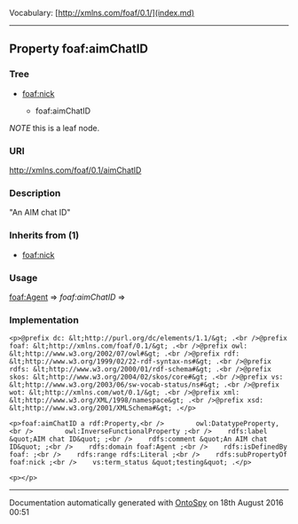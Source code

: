 Vocabulary: [http://xmlns.com/foaf/0.1/](index.md) 



---	
	




    


## Property foaf:aimChatID


### Tree


* [foaf:nick](prop-55-foafnick.md)

    * foaf:aimChatID





*NOTE* this is a leaf node.


### URI
http://xmlns.com/foaf/0.1/aimChatID

### Description
&quot;An AIM chat ID&quot;


### Inherits from (1)

- [foaf:nick](prop-55-foafnick.md)




### Usage


[foaf:Agent](class-4-foafagent.md) 
=&gt;&nbsp;_foaf:aimChatID_&nbsp;=&gt;&nbsp;[](.md)

### Implementation
```
<p>@prefix dc: &lt;http://purl.org/dc/elements/1.1/&gt; .<br />@prefix foaf: &lt;http://xmlns.com/foaf/0.1/&gt; .<br />@prefix owl: &lt;http://www.w3.org/2002/07/owl#&gt; .<br />@prefix rdf: &lt;http://www.w3.org/1999/02/22-rdf-syntax-ns#&gt; .<br />@prefix rdfs: &lt;http://www.w3.org/2000/01/rdf-schema#&gt; .<br />@prefix skos: &lt;http://www.w3.org/2004/02/skos/core#&gt; .<br />@prefix vs: &lt;http://www.w3.org/2003/06/sw-vocab-status/ns#&gt; .<br />@prefix wot: &lt;http://xmlns.com/wot/0.1/&gt; .<br />@prefix xml: &lt;http://www.w3.org/XML/1998/namespace&gt; .<br />@prefix xsd: &lt;http://www.w3.org/2001/XMLSchema#&gt; .</p>

<p>foaf:aimChatID a rdf:Property,<br />        owl:DatatypeProperty,<br />        owl:InverseFunctionalProperty ;<br />    rdfs:label &quot;AIM chat ID&quot; ;<br />    rdfs:comment &quot;An AIM chat ID&quot; ;<br />    rdfs:domain foaf:Agent ;<br />    rdfs:isDefinedBy foaf: ;<br />    rdfs:range rdfs:Literal ;<br />    rdfs:subPropertyOf foaf:nick ;<br />    vs:term_status &quot;testing&quot; .</p>

<p></p>
```










---

Documentation automatically generated with [OntoSpy](http://ontospy.readthedocs.org/ "Open") on 18th August 2016 00:51